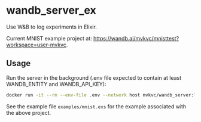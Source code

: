 # wandb_server_ex

Use W&B to log experiments in Elixir.

Current MNIST example project at: <https://wandb.ai/mvkvc/mnisttest?workspace=user-mvkvc>.

## Usage

Run the server in the background (.env file expected to contain at least WANDB_ENTITY and WANDB_API_KEY):

```bash
docker run -it --rm --env-file .env --network host mvkvc/wandb_server:latest
```

See the example file `examples/mnist.exs` for the example associated with the above project.
